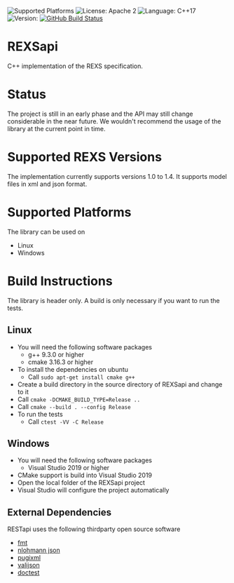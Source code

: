 ![Supported Platforms](https://img.shields.io/badge/platforms-Linux%20%7C%20Windows-blue.svg)
![License: Apache 2](https://img.shields.io/badge/license-Apache%202-blue)
![Language: C++17](https://img.shields.io/badge/language-C%2B%2B17-blue.svg)
![Version:](https://img.shields.io/badge/version-pre--alpha-orange)
[![GitHub Build Status](https://github.com/BearinxSimulationSuite/REXSapi/workflows/CMake%20Build%20Matrix/badge.svg)](https://github.com/BearinxSimulationSuite/REXSapi/actions)

# REXSapi

C++ implementation of the REXS specification.

# Status

The project is still in an early phase and the API may still change considerable in the near future. We wouldn't recommend the usage of the library at the current point in time. 

# Supported REXS Versions

The implementation currently supports versions 1.0 to 1.4. It supports model files in xml and json format.

# Supported Platforms

The library can be used on
- Linux
- Windows

# Build Instructions

The library is header only. A build is only necessary if you want to run the tests.

## Linux

- You will need the following software packages
  - g++ 9.3.0 or higher
  - cmake 3.16.3 or higher
- To install the dependencies on ubuntu
  - Call `sudo apt-get install cmake g++`
- Create a build directory in the source directory of REXSapi and change to it
- Call `cmake -DCMAKE_BUILD_TYPE=Release ..`
- Call `cmake --build . --config Release`
- To run the tests
  - Call `ctest -VV -C Release`

## Windows

- You will need the following software packages
  - Visual Studio 2019 or higher
- CMake support is build into Visual Studio 2019
- Open the local folder of the REXSapi project
- Visual Studio will configure the project automatically

## External Dependencies

RESTapi uses the following thirdparty open source software

- [fmt](https://github.com/fmtlib/fmt)
- [nlohmann json](https://github.com/nlohmann/json)
- [pugixml](https://github.com/zeux/pugixml)
- [valijson](https://github.com/tristanpenman/valijson)
- [doctest](https://github.com/doctest/doctest)
